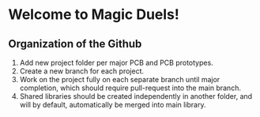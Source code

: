 # Welcome to Magic Duels!

## Organization of the Github
1. Add new project folder per major PCB and PCB prototypes.
2. Create a new branch for each project.
3. Work on the project fully on each separate branch until major completion, which should require pull-request into the main branch.
4. Shared libraries should be created independently in another folder, and will by default, automatically be merged into main library.
